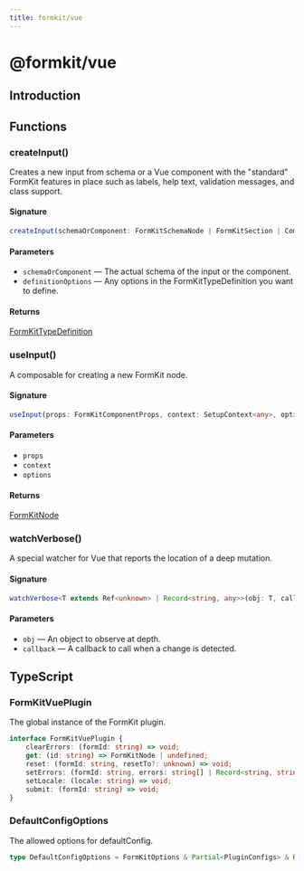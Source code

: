 ```yaml
---
title: formkit/vue
---
```


# @formkit/vue

<page-toc></page-toc>

## Introduction

## Functions

### createInput()

Creates a new input from schema or a Vue component with the "standard" FormKit features in place such as labels, help text, validation messages, and class support.

#### Signature

```typescript
createInput(schemaOrComponent: FormKitSchemaNode | FormKitSection | Component, definitionOptions?: Partial<FormKitTypeDefinition>): FormKitTypeDefinition;
```

#### Parameters

* `schemaOrComponent` — The actual schema of the input or the component.
* `definitionOptions` — Any options in the FormKitTypeDefinition you want to define.

#### Returns

[FormKitTypeDefinition](/api-reference/formkit-core#formkittypedefinition)

### useInput()

A composable for creating a new FormKit node.

#### Signature

```typescript
useInput(props: FormKitComponentProps, context: SetupContext<any>, options?: FormKitOptions): FormKitNode;
```

#### Parameters

* `props`
* `context`
* `options`

#### Returns

[FormKitNode](/api-reference/formkit-core#formkitnode)

### watchVerbose()

A special watcher for Vue that reports the location of a deep mutation.

#### Signature

```typescript
watchVerbose<T extends Ref<unknown> | Record<string, any>>(obj: T, callback: (keypath: string[], value?: unknown, obj?: T) => void): void;
```

#### Parameters

* `obj` — An object to observe at depth.
* `callback` — A callback to call when a change is detected.

## TypeScript

### FormKitVuePlugin

The global instance of the FormKit plugin.

```typescript
interface FormKitVuePlugin {
    clearErrors: (formId: string) => void;
    get: (id: string) => FormKitNode | undefined;
    reset: (formId: string, resetTo?: unknown) => void;
    setErrors: (formId: string, errors: string[] | Record<string, string | string[]>, inputErrors?: string[] | Record<string, string | string[]>) => void;
    setLocale: (locale: string) => void;
    submit: (formId: string) => void;
}
```

### DefaultConfigOptions

The allowed options for defaultConfig.

```typescript
type DefaultConfigOptions = FormKitOptions & Partial<PluginConfigs> & Record<string, unknown>;
```
